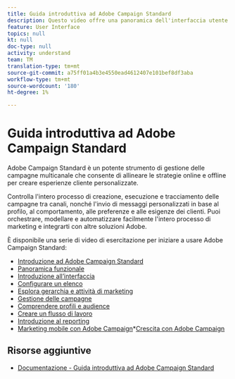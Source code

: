 ```yaml
---
title: Guida introduttiva ad Adobe Campaign Standard
description: Questo video offre una panoramica dell'interfaccia utente di Adobe Campaign Standard, delle funzioni chiave e delle funzionalità di base.
feature: User Interface
topics: null
kt: null
doc-type: null
activity: understand
team: TM
translation-type: tm+mt
source-git-commit: a75ff01a4b3e4550ead4612407e101bef8df3aba
workflow-type: tm+mt
source-wordcount: '180'
ht-degree: 1%

---
```



# Guida introduttiva ad Adobe Campaign Standard

Adobe Campaign Standard è un potente strumento di gestione delle campagne multicanale che consente di allineare le strategie online e offline per creare esperienze cliente personalizzate.

Controlla l&#39;intero processo di creazione, esecuzione e tracciamento delle campagne tra canali, nonché l&#39;invio di messaggi personalizzati in base al profilo, al comportamento, alle preferenze e alle esigenze dei clienti. Puoi orchestrare, modellare e automatizzare facilmente l&#39;intero processo di marketing e integrarti con altre soluzioni Adobe.

È disponibile una serie di video di esercitazione per iniziare a usare Adobe Campaign Standard:

* [Introduzione ad Adobe Campaign Standard](/help/getting-started/adobe-campaign-standard-introduction.md)
* [Panoramica funzionale](/help/getting-started/functional-overview.md)
* [Introduzione all’interfaccia](/help/getting-started/getting-started-with-the-ui.md)
* [Configurare un elenco](/help/getting-started/configure-a-list.md)
* [Esplora gerarchia e attività di marketing](/help/getting-started/explore-hierarchy-and-marketing-activities.md)
* [Gestione delle campagne](/help/getting-started/managing-campaigns.md)
* [Comprendere profili e audience](/help/getting-started/understanding-profiles-and-audiences.md)
* [Creare un flusso di lavoro](/help/managing-processes-and-data/create-workflow.md)
* [Introduzione al reporting](/help/getting-started/reporting-with-adobe-campaign-introduction.md)
* [Marketing mobile con Adobe Campaign](/help/getting-started/mobile-marketing-with-adobe-campaign.md)*[Crescita con Adobe Campaign](/help/getting-started/growing-with-adobe-campaign.md)

## Risorse aggiuntive

* [Documentazione - Guida introduttiva ad Adobe Campaign Standard](https://docs.adobe.com/content/help/en/campaign-standard/using/getting-started/about-campaign-standard.html)
